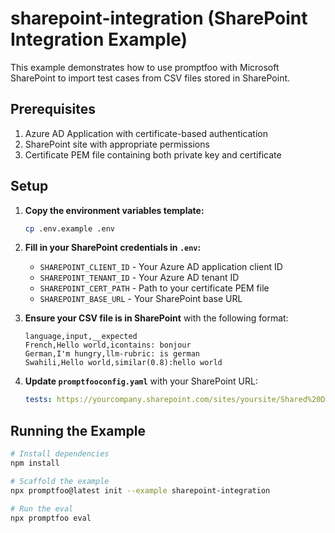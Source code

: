 # sharepoint-integration (SharePoint Integration Example)

This example demonstrates how to use promptfoo with Microsoft SharePoint to import test cases from CSV files stored in SharePoint.

## Prerequisites

1. Azure AD Application with certificate-based authentication
2. SharePoint site with appropriate permissions
3. Certificate PEM file containing both private key and certificate

## Setup

1. **Copy the environment variables template:**

   ```bash
   cp .env.example .env
   ```

2. **Fill in your SharePoint credentials in `.env`:**
   - `SHAREPOINT_CLIENT_ID` - Your Azure AD application client ID
   - `SHAREPOINT_TENANT_ID` - Your Azure AD tenant ID
   - `SHAREPOINT_CERT_PATH` - Path to your certificate PEM file
   - `SHAREPOINT_BASE_URL` - Your SharePoint base URL

3. **Ensure your CSV file is in SharePoint** with the following format:

   ```csv
   language,input,__expected
   French,Hello world,icontains: bonjour
   German,I'm hungry,llm-rubric: is german
   Swahili,Hello world,similar(0.8):hello world
   ```

4. **Update `promptfooconfig.yaml`** with your SharePoint URL:
   ```yaml
   tests: https://yourcompany.sharepoint.com/sites/yoursite/Shared%20Documents/test-cases.csv
   ```

## Running the Example

```bash
# Install dependencies
npm install

# Scaffold the example
npx promptfoo@latest init --example sharepoint-integration

# Run the eval
npx promptfoo eval
```
